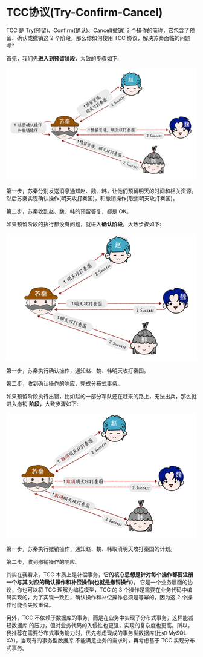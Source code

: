 # TCC协议(Try-Confirm-Cancel)

TCC 是 Try(预留)、Confirm(确认)、Cancel(撤销) 3 个操作的简称，它包含了预留、确认或撤销这 2 个阶段。那么你如何使用 TCC 协议，解决苏秦面临的问题呢?

首先，我们先**进入到预留阶段**，大致的步骤如下:

![img](./assets/image-20211109132314607.png)

第一步，苏秦分别发送消息通知赵、魏、韩，让他们预留明天的时间和相关资源。然后苏秦实现确认操作(明天攻打秦国)，和撤销操作(取消明天攻打秦国)。

第二步，苏秦收到赵、魏、韩的预留答复，都是 OK。

如果预留阶段的执行都没有问题，就进入**确认阶段**，大致步骤如下:

![img](./assets/image-20211109132356714.png)

第一步，苏秦执行确认操作，通知赵、魏、韩明天攻打秦国。

第二步，收到确认操作的响应，完成分布式事务。



如果预留阶段执行出错，比如赵的一部分军队还在赶来的路上，无法出兵，那么就进入撤销 **阶段**，大致步骤如下:

![img](./assets/image-20211109132455017.png)

第一步，苏秦执行撤销操作，通知赵、魏、韩取消明天攻打秦国的计划。

第二步，收到撤销操作的响应。



其实在我看来，TCC 本质上是补偿事务，**它的核心思想是针对每个操作都要注册一个与其 对应的确认操作和补偿操作(也就是撤销操作)。** 它是一个业务层面的协议，你也可以将 TCC 理解为编程模型，TCC 的 3 个操作是需要在业务代码中编码实现的，为了实现一致性，确认操作和补偿操作必须是等幂的，因为这 2 个操作可能会失败重试。

另外，TCC 不依赖于数据库的事务，而是在业务中实现了分布式事务，这样能减轻数据库 的压力，但对业务代码的入侵性也更强，实现的复杂度也更高。所以，我推荐在需要分布式事务能力时，优先考虑现成的事务型数据库(比如 MySQL XA)，当现有的事务型数据库 不能满足业务的需求时，再考虑基于 TCC 实现分布式事务。